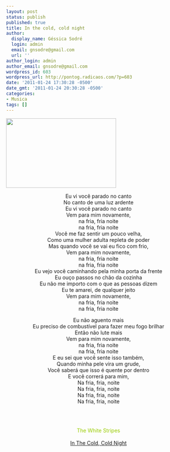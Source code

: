 ```yaml
---
layout: post
status: publish
published: true
title: In the cold, cold night
author:
  display_name: Géssica Sodré
  login: admin
  email: gnsodre@gmail.com
  url: ''
author_login: admin
author_email: gnsodre@gmail.com
wordpress_id: 603
wordpress_url: http://pontog.radicaos.com/?p=603
date: '2011-01-24 17:30:28 -0500'
date_gmt: '2011-01-24 20:30:28 -0500'
categories:
- Musica
tags: []
---
```

<p><a href="http://pontog.radicaos.com/wp-content/uploads/2010/11/PinUp_10.png"><img class="aligncenter size-medium wp-image-431" title="PinUp_10" src="http://pontog.radicaos.com/wp-content/uploads/2010/11/PinUp_10-300x189.png" alt="" width="300" height="189" /></a></p>
<div style="text-align: center;">Eu vi você parado no canto</div>
<div style="text-align: center;">No canto de uma luz ardente</div>
<div style="text-align: center;">Eu vi você parado no canto</div>
<div style="text-align: center;">Vem para mim novamente,</div>
<div style="text-align: center;">na fria, fria noite</div>
<div style="text-align: center;">na fria, fria noite</div>
<div style="text-align: center;">Você me faz sentir um pouco velha,</div>
<div style="text-align: center;">Como uma mulher adulta repleta de poder</div>
<div style="text-align: center;">Mas quando você se vai eu fico com frio,</div>
<div style="text-align: center;">Vem para mim novamente,</div>
<div style="text-align: center;">na fria, fria noite</div>
<div style="text-align: center;">na fria, fria noite</div>
<div style="text-align: center;">Eu vejo você caminhando pela minha porta da frente</div>
<div style="text-align: center;">Eu ouço passos no chão da cozinha</div>
<div style="text-align: center;">Eu não me importo com o que as pessoas dizem</div>
<div style="text-align: center;">Eu te amarei, de qualquer jeito</div>
<div style="text-align: center;">Vem para mim novamente,</div>
<div style="text-align: center;">na fria, fria noite</div>
<div style="text-align: center;">na fria, fria noite</div>
<p style="text-align: center;">
<div style="text-align: center;">Eu não aguento mais</div>
<div style="text-align: center;">Eu preciso de combustível para fazer meu fogo brilhar</div>
<div style="text-align: center;">Então não lute mais</div>
<div style="text-align: center;">Vem para mim novamente,</div>
<div style="text-align: center;">na fria, fria noite</div>
<div style="text-align: center;">na fria, fria noite</div>
<div style="text-align: center;">E eu sei que você sente isso também,</div>
<div style="text-align: center;">Quando minha pele vira um grude,</div>
<div style="text-align: center;">Você saberá que isso é quente por dentro</div>
<div style="text-align: center;">E você correrá para mim,</div>
<div style="text-align: center;">Na fria, fria, noite</div>
<div style="text-align: center;">Na fria, fria, noite</div>
<div style="text-align: center;">Na fria, fria, noite</div>
<div style="text-align: center;">Na fria, fria, noite</div>
<p><br/><br/></p>
<div style="text-align: center;"><span style="color: #99cc00;">The White Stripes</span></div>
<div style="text-align: center;"><span style="color: #99cc00;"><br />
</span></div>
<div style="text-align: center;"><a href="http://pontog.radicaos.com/wp-content/uploads/2011/01/The-White-Stripes-05-In-The-Cold-Cold-Night.mp3">In The Cold, Cold Night</a></div>
